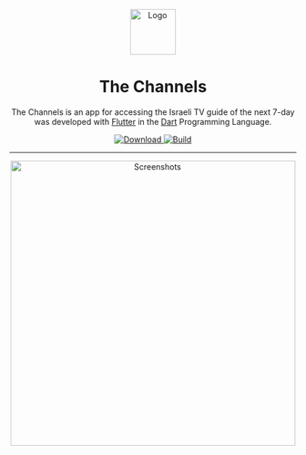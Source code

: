 <p align="center">
  <img src="https://user-images.githubusercontent.com/16443111/60708138-07c5a100-9f16-11e9-8297-b85bf888f6f0.png" alt="Logo" width="80">
</p>

<h1 align="center">The Channels</h1>

<p align="center">The Channels is an app for accessing the Israeli TV guide of the next 7-day was developed with <a href="https://flutter.dev">Flutter</a> in the <a href="https://dart.dev">Dart</a> Programming Language.</p>
<div  align="center">
  <a href="https://ofek.ashery.me/tv" target="_blank">
    <img src="https://img.shields.io/badge/-Google%20Play-blue.svg?style=flat-square" alt="Download">
  </a>
  <a href="https://travis-ci.com/ofekashery/the-channels" target="_blank">
    <img src="https://img.shields.io/travis/com/ofekashery/the-channels.svg?style=flat-square" alt="Build">
  </a>
</div>

---


<p align="center">
  <img alt="Screenshots" src="https://user-images.githubusercontent.com/16443111/60710206-d3081880-9f1a-11e9-8b74-cc349f4d4c8f.png" width="500">
</p>